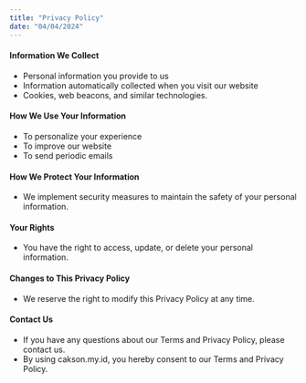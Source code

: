 ```yaml
---
title: "Privacy Policy"
date: "04/04/2024"
---
```


#### Information We Collect
- Personal information you provide to us
- Information automatically collected when you visit our website
- Cookies, web beacons, and similar technologies.

#### How We Use Your Information
- To personalize your experience
- To improve our website
- To send periodic emails

#### How We Protect Your Information
- We implement security measures to maintain the safety of your personal information.

#### Your Rights
- You have the right to access, update, or delete your personal information.

#### Changes to This Privacy Policy
- We reserve the right to modify this Privacy Policy at any time.

#### Contact Us
- If you have any questions about our Terms and Privacy Policy, please contact us.
- By using cakson.my.id, you hereby consent to our Terms and Privacy Policy.
